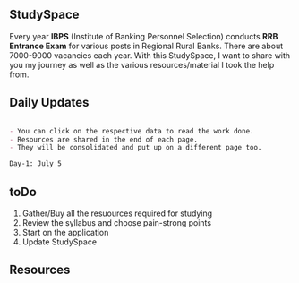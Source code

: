 ## StudySpace

Every year **IBPS** (Institute of Banking Personnel Selection) conducts **RRB Entrance Exam** for various posts in Regional Rural Banks. There are about 7000-9000 vacancies each year. With this StudySpace, I want to share with you my journey as well as the various resources/material I took the help from.

## Daily Updates

```markdown

- You can click on the respective data to read the work done. 
- Resources are shared in the end of each page. 
- They will be consolidated and put up on a different page too. 

Day-1: July 5


```

## toDo

1. Gather/Buy all the resuources required for studying
2. Review the syllabus and choose pain-strong points
3. Start on the application
4. Update StudySpace

## Resources


